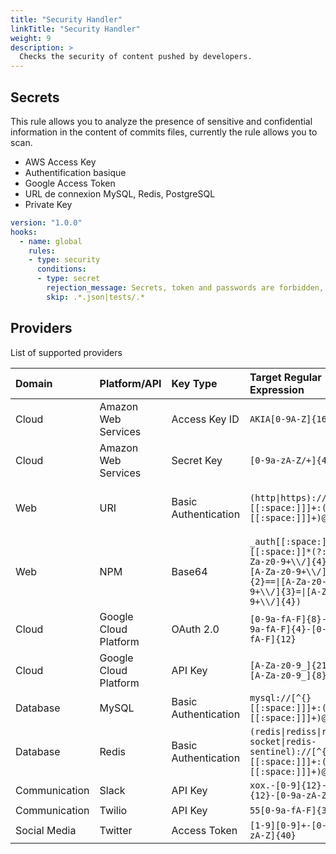 ```yaml
---
title: "Security Handler"
linkTitle: "Security Handler"
weight: 9
description: >
  Checks the security of content pushed by developers.
---
```


## Secrets
This rule allows you to analyze the presence of sensitive and confidential information in the content of commits files, currently the rule allows you to scan.

* AWS Access Key
* Authentification basique
* Google Access Token
* URL de connexion MySQL, Redis, PostgreSQL
* Private Key

``` yaml
version: "1.0.0"
hooks:
  - name: global
    rules:
    - type: security
      conditions:
      - type: secret
        rejection_message: Secrets, token and passwords are forbidden, `{{ .Object }}:{{ .Value }}`
        skip: .*.json|tests/.*
```

Providers
--------------------
List of supported providers

| Domain | Platform/API | Key Type  | Target Regular Expression | Source |
|:----------|:----------|:----------|:----------|:----------|
| Cloud | Amazon Web Services | Access Key ID | `AKIA[0-9A-Z]{16}` |  |
| Cloud | Amazon Web Services | Secret Key | `[0-9a-zA-Z/+]{40}` |  |
| Web | URI | Basic Authentication | `(http\|https)://[^{}[[:space:]]]+:([^{}[[:space:]]]+)@` | [The 'Basic' HTTP Authentication Scheme](https://tools.ietf.org/html/rfc7617) |
| Web | NPM | Base64 | `_auth[[:space:]]*=[[:space:]]*(?:[A-Za-z0-9+\\/]{4})*(?:[A-Za-z0-9+\\/]{2}==\|[A-Za-z0-9+\\/]{3}=\|[A-Za-z0-9+\\/]{4})` | [The Base16, Base32, and Base64 Data Encodings](https://tools.ietf.org/html/rfc3548) |
| Cloud | Google Cloud Platform | OAuth 2.0 | `[0-9a-fA-F]{8}-[0-9a-fA-F]{4}-[0-9a-fA-F]{12}` |  |
| Cloud | Google Cloud Platform | API Key | `[A-Za-z0-9_]{21}--[A-Za-z0-9_]{8}` |  |
| Database | MySQL | Basic Authentication | `mysql://[^{}[[:space:]]]+:([^{}\[[:space:]]]+)@` |  |
| Database | Redis | Basic Authentication | `(redis\|rediss\|redis-socket\|redis-sentinel)://[^{}[[:space:]]]+:([^{}[[:space:]]]+)@` |  |
| Communication | Slack | API Key | `xox.-[0-9]{12}-[0-9]{12}-[0-9a-zA-Z]{24}` |  |
| Communication | Twilio | API Key | `55[0-9a-fA-F]{32}` |  |
| Social Media | Twitter | Access Token | `[1-9][0-9]+-[0-9a-zA-Z]{40}` |  |